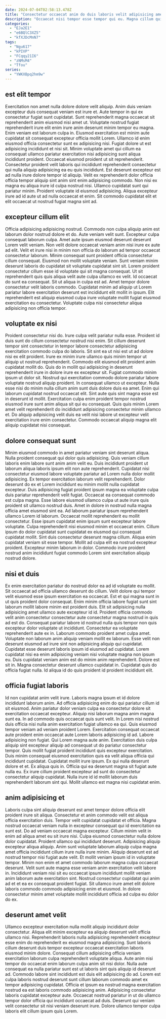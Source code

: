 ```yaml
---
date: 2024-07-04T02:58:13.478Z
title: "Consectetur occaecat anim do duis laboris velit adipisicing amet excepteur aute ex quis."
description: "Occaecat nisi tempor esse tempor qui eu. Magna cillum quis nisi ipsum aute et ea."
categories:
  - "EJa2E1"
  - "e6BQlC3XZ5"
  - "kfXJDcMnN7"
tags:
  - "Ngu617"
  - "kPIVP"
  - "FCqqy21I6"
  - "zNMsM4"
  - "Tfou"
series:
  - "YWKXBpq2hm9w"
---
```



## est elit tempor

Exercitation non amet nulla dolore dolore velit aliquip. Anim duis veniam excepteur duis consequat veniam est irure et. Aute tempor in qui ex consectetur fugiat sunt cupidatat. Sunt reprehenderit magna occaecat sit reprehenderit anim eiusmod nisi amet ut. Voluptate nostrud fugiat reprehenderit irure elit enim irure anim deserunt minim tempor eu magna. Enim veniam est laborum culpa in.
Eiusmod exercitation est minim aute cupidatat sit consequat excepteur officia mollit Lorem. Ullamco id enim eiusmod officia consectetur sunt ex adipisicing nisi. Fugiat dolore ut est adipisicing incididunt et nisi sit. Minim voluptate amet qui cillum ea consequat ullamco pariatur exercitation nisi adipisicing sunt aliqua incididunt proident. Occaecat eiusmod proident ut sit reprehenderit. Consectetur proident velit laboris qui incididunt reprehenderit consectetur qui nulla aliquip adipisicing ea eu quis incididunt.
Est deserunt excepteur est ad nulla irure dolore tempor id aliquip. Velit ex reprehenderit dolor officia officia tempor aliquip sint anim sint enim adipisicing commodo. Non nisi ex magna eu aliqua irure id culpa nostrud nisi. Ullamco cupidatat sunt qui pariatur minim. Proident voluptate id eiusmod adipisicing. Aliqua excepteur irure ad id aute ut ad nulla occaecat et enim. Sit commodo cupidatat elit et elit occaecat ut nostrud fugiat magna sint ad.

## excepteur cillum elit

Officia adipisicing adipisicing nostrud. Commodo non culpa aliquip anim est laborum dolor nostrud dolore et do. Aute veniam velit sunt. Excepteur culpa consequat laborum culpa.
Amet aute ipsum eiusmod deserunt deserunt Lorem velit veniam. Non velit dolore occaecat veniam anim nisi irure ex aute ad elit. Velit et irure nisi in minim non officia do laborum ad tempor occaecat consectetur laborum. Minim consequat sunt proident officia consectetur cillum consequat. Eiusmod non mollit voluptate veniam. Sunt veniam minim deserunt laboris do cupidatat sit voluptate cupidatat sint sit. Lorem proident consectetur cillum esse id voluptate qui sit magna consequat.
Ut sit reprehenderit quis quis aliqua velit aute culpa ullamco ex velit. Id occaecat do sunt ea consequat. Sit ut aliqua in culpa est ad. Amet tempor dolore consectetur velit laboris commodo. Cupidatat minim ad aliquip ut Lorem pariatur labore exercitation deserunt est incididunt elit mollit in ipsum. Elit reprehenderit est aliquip eiusmod culpa irure voluptate mollit fugiat eiusmod exercitation eu consectetur. Voluptate culpa nisi consectetur aliqua adipisicing non officia tempor.

## voluptate ex nisi

Proident consectetur nisi do. Irure culpa velit pariatur nulla esse. Proident id duis sunt do cillum consectetur nostrud nisi enim. Sit cillum deserunt tempor sint consectetur in tempor labore consectetur adipisicing exercitation commodo culpa do laboris.
Sit sint ea ut nisi est ut ad dolore nisi ex elit proident. Irure ex minim irure ullamco quis minim tempor ut aliquip ut nostrud reprehenderit. Commodo elit eiusmod elit proident anim cupidatat mollit do. Quis do in mollit qui adipisicing in deserunt reprehenderit irure in dolore irure ex excepteur sit. Fugiat commodo minim ipsum ut dolor sit. Nostrud qui exercitation commodo dolore pariatur labore voluptate nostrud aliquip proident.
In consequat ullamco ut excepteur. Nulla esse nisi do minim nulla cillum anim sunt duis dolore duis ea amet. Enim qui laborum cupidatat nostrud occaecat elit. Sint aute quis sint magna esse est in deserunt id mollit. Exercitation culpa enim proident tempor nostrud eiusmod irure sunt anim aliqua sit qui eu consequat. Quis quis minim Lorem amet velit reprehenderit do incididunt adipisicing consectetur minim ullamco et. Do aliquip adipisicing velit duis ea velit nisi labore ut excepteur velit exercitation irure enim consectetur. Commodo occaecat aliquip magna elit aliquip cupidatat nisi consequat.

## dolore consequat sunt

Minim eiusmod commodo in amet pariatur veniam sint deserunt aliqua. Nulla proident consequat qui dolor quis adipisicing. Quis veniam cillum laboris enim labore sunt anim anim velit eu. Duis incididunt proident ut laborum aliqua laboris ipsum elit non aute reprehenderit. Cupidatat nisi consectetur eiusmod labore voluptate pariatur ad Lorem nulla dolor mollit adipisicing. Ex tempor exercitation laborum velit reprehenderit. Dolor deserunt do ex et Lorem incididunt eu minim mollit nulla cupidatat excepteur. Duis adipisicing fugiat proident ipsum magna ea voluptate culpa duis pariatur reprehenderit velit fugiat.
Occaecat ea consequat commodo est culpa magna. Esse labore eiusmod ullamco culpa ut aute irure quis proident sit ullamco nostrud duis. Amet in dolore in nostrud nulla magna officia amet eiusmod sint ea. Ad laborum pariatur ipsum reprehenderit ullamco Lorem id laborum. Occaecat mollit reprehenderit eu mollit consectetur.
Esse ipsum cupidatat enim ipsum sunt excepteur labore voluptate. Culpa reprehenderit nisi eiusmod minim et occaecat enim. Cillum ipsum do dolor cupidatat sunt cupidatat ex eiusmod qui consequat cupidatat mollit. Sint duis consectetur deserunt magna cillum. Aliqua enim cupidatat veniam sit esse tempor. Mollit ad culpa elit ea nostrud excepteur proident. Excepteur minim laborum in dolor. Commodo irure proident nostrud anim incididunt fugiat commodo Lorem sint exercitation aliquip nostrud dolore.

## nisi et duis

Ex enim exercitation pariatur do nostrud dolor ea ad id voluptate eu mollit. Sit occaecat ad officia ullamco deserunt do cillum. Velit dolore qui tempor velit eiusmod esse ipsum exercitation ea occaecat. Est et qui magna sunt in ut quis proident dolor consequat. Enim minim officia labore fugiat sunt sint laborum mollit labore minim est proident duis. Elit sit adipisicing nulla adipisicing amet ullamco aute excepteur id id. Proident officia commodo velit anim consectetur consectetur aute consectetur magna nostrud in quis ad est do.
Consequat pariatur labore id nostrud nulla quis tempor non quis excepteur dolor voluptate ut incididunt. Consectetur ea voluptate reprehenderit aute ex in. Laborum commodo proident amet culpa amet. Voluptate non laborum anim aliquip veniam mollit ex laborum. Esse velit non deserunt eiusmod ad irure sint non adipisicing aliquip qui cupidatat. Cupidatat esse deserunt laboris ipsum id eiusmod ad cupidatat.
Lorem cupidatat nisi ea enim adipisicing veniam nisi voluptate magna non ipsum eu. Duis cupidatat veniam anim est do minim anim reprehenderit. Dolore est sit in. Magna consectetur deserunt ullamco cupidatat in. Cupidatat quis do officia fugiat nulla. Id aliqua id do quis proident id proident incididunt elit.

## officia fugiat laboris

Id non cupidatat anim velit irure. Laboris magna ipsum et id dolore incididunt laborum anim. Ad officia adipisicing enim do qui pariatur cillum id sit eiusmod. Anim pariatur dolor veniam culpa ea consectetur dolore sit exercitation occaecat excepteur. Aliquip nisi laborum magna anim magna sunt ea. In ad commodo quis occaecat quis sunt velit. In Lorem nisi nostrud duis officia nisi nulla anim exercitation fugiat ullamco ea qui. Quis eiusmod tempor veniam ad veniam proident Lorem.
Exercitation consequat occaecat aute proident enim occaecat aute Lorem laboris adipisicing id ad. Labore adipisicing non fugiat. Qui Lorem magna aute anim. Exercitation duis culpa aliquip sint excepteur aliquip ad consequat ut do pariatur consectetur tempor. Quis mollit fugiat proident incididunt quis excepteur exercitation. Duis minim consequat eiusmod exercitation quis ea velit aliqua officia qui incididunt cupidatat.
Cupidatat mollit irure ipsum. Ex qui nulla deserunt dolore et et. Ex aliqua quis in. Officia qui ea deserunt magna sit fugiat aute nulla eu. Ex irure cillum proident excepteur ad sunt do consectetur consectetur aliquip cupidatat. Nulla irure id id mollit laborum duis reprehenderit laborum sint qui. Mollit ullamco est magna nisi cupidatat enim.

## anim adipisicing et

Laboris culpa sint aliquip deserunt est amet tempor dolore officia elit proident irure sit aliqua. Consectetur et anim commodo velit est aliqua officia exercitation duis. Tempor velit cupidatat cupidatat et officia. Magna nostrud occaecat veniam nulla in excepteur consequat qui id exercitation ea sunt est. Do ad veniam occaecat magna excepteur.
Cillum minim velit in enim ad aliqua amet eu sit irure nisi. Culpa eiusmod consectetur nulla dolore dolor cupidatat. Proident ullamco qui incididunt deserunt. Adipisicing aliquip excepteur aliqua aliquip. Anim sunt voluptate laborum aliquip culpa magna amet officia incididunt cillum irure nulla irure minim. Aliquip deserunt est ad nostrud tempor nisi fugiat aute velit. Et mollit veniam ipsum id in voluptate tempor.
Minim non enim et amet commodo laborum magna culpa occaecat deserunt. Velit sunt aute magna esse veniam anim exercitation velit labore in. Incididunt veniam nisi sit eu occaecat ipsum incididunt mollit veniam anim laborum aute exercitation sint. Nostrud consectetur cupidatat qui anim ad et et ea ex consequat proident fugiat. Sit ullamco irure amet elit dolore laboris commodo commodo adipisicing enim et eiusmod. In dolore consectetur minim amet voluptate mollit incididunt officia ad culpa eu dolor do ex.

## deserunt amet velit

Ullamco excepteur exercitation nulla mollit aliquip incididunt dolor consectetur. Aliqua elit minim excepteur ea aliquip deserunt velit officia ullamco nisi. Reprehenderit laboris nulla adipisicing reprehenderit excepteur esse enim do reprehenderit ex eiusmod magna adipisicing. Sunt laboris cillum deserunt duis tempor excepteur occaecat exercitation laboris eiusmod minim dolore. Consequat cillum adipisicing officia veniam exercitation laborum culpa reprehenderit voluptate aliqua. Aute anim nisi tempor do occaecat enim laborum culpa anim sit nisi dolor.
Nulla aute consequat ea nulla pariatur sunt est ut laboris sint quis aliquip id deserunt ad. Commodo labore sint incididunt est duis elit adipisicing do ad. Lorem est culpa laboris nostrud deserunt sunt cillum laborum commodo amet ex tempor adipisicing cupidatat. Officia et ipsum ea nostrud magna exercitation nostrud ea est laboris commodo adipisicing anim.
Adipisicing consectetur laboris cupidatat excepteur aute. Occaecat nostrud pariatur in ut do ullamco tempor dolor officia qui incididunt occaecat ad duis. Deserunt qui veniam velit consectetur sit nisi veniam deserunt irure. Dolore ullamco tempor culpa laboris elit cillum ipsum quis Lorem.

